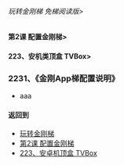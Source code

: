 ###### 玩转金刚梯 免梯阅读版>
#### 第2课 配置金刚梯>
#### 223、安机类顶盒 TVBox>

### 2231、《金刚App梯配置说明》

- aaa

#### 返回到
- [玩转金刚梯](https://github.com/a2zitpro/web/blob/master/LadderFree/main.md)
- [第2课 配置金刚梯](https://github.com/a2zitpro/web/blob/master/LadderFree/LadderConfigure/LadderConfigure.md)
- [223、安卓机顶盒 TVBox](https://github.com/a2zitpro/web/blob/master/LadderFree/LadderConfigure/Android/TVBox/TVBox.md)




